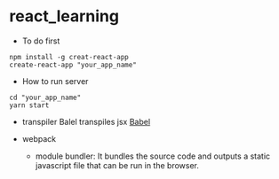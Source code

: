 # react_learning

- To do first
```
npm install -g creat-react-app
create-react-app "your_app_name"
```

- How to run server
```
cd "your_app_name"
yarn start
```

- transpiler
  Balel transpiles jsx
  [Babel](https://babeljs.io/repl/)

- webpack
  - module bundler: It bundles the source code and outputs a static javascript file that can be run in the browser.
